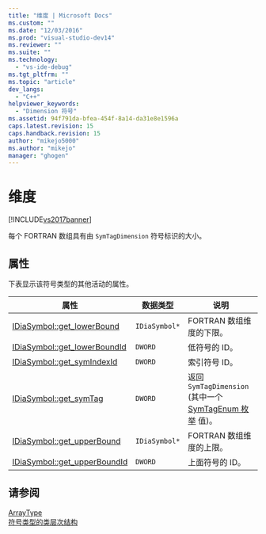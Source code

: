 ```yaml
---
title: "维度 | Microsoft Docs"
ms.custom: ""
ms.date: "12/03/2016"
ms.prod: "visual-studio-dev14"
ms.reviewer: ""
ms.suite: ""
ms.technology: 
  - "vs-ide-debug"
ms.tgt_pltfrm: ""
ms.topic: "article"
dev_langs: 
  - "C++"
helpviewer_keywords: 
  - "Dimension 符号"
ms.assetid: 94f791da-bfea-454f-8a14-da31e8e1596a
caps.latest.revision: 15
caps.handback.revision: 15
author: "mikejo5000"
ms.author: "mikejo"
manager: "ghogen"
---
```

# 维度
[!INCLUDE[vs2017banner](../../code-quality/includes/vs2017banner.md)]

每个 FORTRAN 数组具有由 `SymTagDimension` 符号标识的大小。  
  
## 属性  
 下表显示该符号类型的其他活动的属性。  
  
|属性|数据类型|说明|  
|--------|----------|--------|  
|[IDiaSymbol::get\_lowerBound](../Topic/IDiaSymbol::get_lowerBound.md)|`IDiaSymbol*`|FORTRAN 数组维度的下限。|  
|[IDiaSymbol::get\_lowerBoundId](../Topic/IDiaSymbol::get_lowerBoundId.md)|`DWORD`|低符号的 ID。|  
|[IDiaSymbol::get\_symIndexId](../../debugger/debug-interface-access/idiasymbol-get-symindexid.md)|`DWORD`|索引符号 ID。|  
|[IDiaSymbol::get\_symTag](../Topic/IDiaSymbol::get_symTag.md)|`DWORD`|返回 `SymTagDimension` \(其中一个 [SymTagEnum 枚举](../../debugger/debug-interface-access/symtagenum.md) 值\)。|  
|[IDiaSymbol::get\_upperBound](../../debugger/debug-interface-access/idiasymbol-get-upperbound.md)|`IDiaSymbol*`|FORTRAN 数组维度的上限。|  
|[IDiaSymbol::get\_upperBoundId](../../debugger/debug-interface-access/idiasymbol-get-upperboundid.md)|`DWORD`|上面符号的 ID。|  
  
## 请参阅  
 [ArrayType](../../debugger/debug-interface-access/arraytype.md)   
 [符号类型的类层次结构](../../debugger/debug-interface-access/class-hierarchy-of-symbol-types.md)